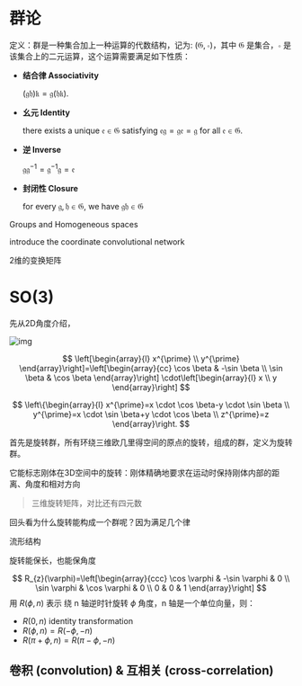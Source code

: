 # 群论

定义：群是一种集合加上一种运算的代数结构，记为: $(\mathfrak{G}, \circ)$，其中 $\mathfrak{G}$ 是集合，$\circ$ 是该集合上的二元运算，这个运算需要满足如下性质：

- **结合律 Associativity**

  $(\mathfrak{g} \mathfrak{h}) \mathfrak{k}=\mathfrak{g}(\mathfrak{h} \mathfrak{k})$.

- **幺元 Identity**

  there exists a unique $\mathfrak{e} \in \mathfrak{G}$ satisfying $\mathfrak{e} \mathfrak{g} = \mathfrak{g} \mathfrak{e} = \mathfrak{g}$ for all $\mathfrak{e} \in \mathfrak{G}$.

- **逆 Inverse**

  $\mathfrak{g} \mathfrak{g}^{-1} = \mathfrak{g}^{-1} \mathfrak{g} = \mathfrak{e}$

- **封闭性 Closure**

  for every $\mathfrak{g}, \mathfrak{h} \in \mathfrak{G}$, we have $\mathfrak{g}\mathfrak{h} \in \mathfrak{G}$







Groups and Homogeneous spaces



introduce the coordinate convolutional network



2维的变换矩阵





# SO(3)

先从2D角度介绍，

![img](https://pic3.zhimg.com/80/v2-38f253e4128e2809f85fb42121f5eff2_720w.jpg)


$$
\left[\begin{array}{l}
x^{\prime} \\
y^{\prime}
\end{array}\right]=\left[\begin{array}{cc}
\cos \beta & -\sin \beta \\
\sin \beta & \cos \beta
\end{array}\right] \cdot\left[\begin{array}{l}
x \\
y
\end{array}\right]
$$

$$
\left\{\begin{array}{l}
x^{\prime}=x \cdot \cos \beta-y \cdot \sin \beta \\
y^{\prime}=x \cdot \sin \beta+y \cdot \cos \beta \\
z^{\prime}=z
\end{array}\right.
$$









首先是旋转群，所有环绕三维欧几里得空间的原点的旋转，组成的群，定义为旋转群。

它能标志刚体在3D空间中的旋转：刚体精确地要求在运动时保持刚体内部的距离、角度和相对方向





> 三维旋转矩阵，对比还有四元数









回头看为什么旋转能构成一个群呢？因为满足几个律

流形结构

旋转能保长，也能保角度


$$
R_{z}(\varphi)=\left[\begin{array}{ccc}
\cos \varphi & -\sin \varphi & 0 \\
\sin \varphi & \cos \varphi & 0 \\
0 & 0 & 1
\end{array}\right]
$$
用 $R(\phi, n)$ 表示 绕 n 轴逆时针旋转 $\phi$ 角度，n 轴是一个单位向量，则：

- $R(0, n)$ identity transformation
- $R(\phi, n) = R(-\phi, -n)$
- $R(\pi + \phi, n) = R(\pi-\phi, -n)$







## 卷积 (convolution) & 互相关 (cross-correlation)









